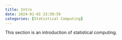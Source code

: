 ```yaml
---
title: Intro
date: 2024-01-01 23:59:59
categories: [Statistical Computing]
---
```


This section is an introduction of statistical computing.
